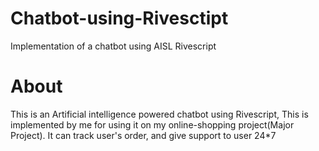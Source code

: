 # Chatbot-using-Rivesctipt
Implementation of a chatbot using AISL Rivescript
# About
This is an Artificial intelligence powered chatbot using Rivescript,
This is implemented by me for using it on my online-shopping project(Major Project).
It can track user's order, and give support to user 24*7

